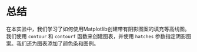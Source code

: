 # 总结

在本实验中，我们学习了如何使用Matplotlib创建带有阴影图案的填充等高线图。我们使用 `contour` 和 `contourf` 函数来创建图表，并使用 `hatches` 参数指定阴影图案。我们还为图表添加了颜色条和图例。
